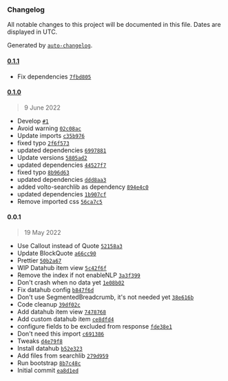 ### Changelog

All notable changes to this project will be documented in this file. Dates are displayed in UTC.

Generated by [`auto-changelog`](https://github.com/CookPete/auto-changelog).

#### [0.1.1](https://github.com/eea/volto-datahub/compare/0.1.0...0.1.1)

- Fix dependencies [`7fbd805`](https://github.com/eea/volto-datahub/commit/7fbd80557925a6c4de8ab8c8dc18f3860176a47c)

#### [0.1.0](https://github.com/eea/volto-datahub/compare/0.0.1...0.1.0)

> 9 June 2022

- Develop [`#1`](https://github.com/eea/volto-datahub/pull/1)
- Avoid warning [`02c08ac`](https://github.com/eea/volto-datahub/commit/02c08acf2ce2009d63451dceb81a3e754e57572b)
- Update imports [`c35b976`](https://github.com/eea/volto-datahub/commit/c35b97607a84423d946afb8fba84b539c9c3caf3)
- fixed typo [`2f6f573`](https://github.com/eea/volto-datahub/commit/2f6f5739f56239a8cf19045fe28c35ba01e8138e)
- updated dependencies [`6997881`](https://github.com/eea/volto-datahub/commit/6997881363df8399973e24b14cdf340bb701a0fb)
- Update versions [`5805ad2`](https://github.com/eea/volto-datahub/commit/5805ad27ce99c087d5561b75d98b58cc8774b346)
- updated dependencies [`44527f7`](https://github.com/eea/volto-datahub/commit/44527f7bb7c2a7e492bb0d6ef83f9337ec7369fb)
- fixed typo [`8b96d63`](https://github.com/eea/volto-datahub/commit/8b96d63ae2ad56c4120989e08a2562d352c49978)
- updated dependencies [`ddd8aa3`](https://github.com/eea/volto-datahub/commit/ddd8aa3daa90884df45409250eeb8ee13668d821)
- added volto-searchlib as dependency [`894e4c0`](https://github.com/eea/volto-datahub/commit/894e4c022237dad35609a0741a7cd6585d786907)
- updated dependencies [`1b907cf`](https://github.com/eea/volto-datahub/commit/1b907cf1ce33a9bc35b489983740653872176e2c)
- Remove imported css [`56ca7c5`](https://github.com/eea/volto-datahub/commit/56ca7c5dbbad9aee3781c971fab5ef4f320bc125)

#### 0.0.1

> 19 May 2022

- Use Callout instead of Quote [`52158a3`](https://github.com/eea/volto-datahub/commit/52158a3fdb14f8228c83fbc8d32dbbb1e9c296e0)
- Update BlockQuote [`a66cc90`](https://github.com/eea/volto-datahub/commit/a66cc900a2ba7452c7a0dfa54b678b45fbbb5c44)
- Prettier [`50b2a67`](https://github.com/eea/volto-datahub/commit/50b2a679229c994d256d99818c318c999d1980b6)
- WIP Datahub item view [`5c42f6f`](https://github.com/eea/volto-datahub/commit/5c42f6fac74dd6895a281397977a0879c4471519)
- Remove the index if not enableNLP [`3a3f399`](https://github.com/eea/volto-datahub/commit/3a3f399b4b7c117465358c9ca42ff6f0d3626d6d)
- Don't crash when no data yet [`1e08b02`](https://github.com/eea/volto-datahub/commit/1e08b02ae7bef74ef03d75f82cbf3a8056f66f7a)
- Fix datahub config [`b847f6d`](https://github.com/eea/volto-datahub/commit/b847f6daa685ce3e8541ccd8a4122c0261fe8b03)
- Don't use SegmentedBreadcrumb, it's not needed yet [`38e616b`](https://github.com/eea/volto-datahub/commit/38e616b54e7df842ce036b8b2681de65e129493e)
- Code cleanup [`39df02c`](https://github.com/eea/volto-datahub/commit/39df02c9cf9c72debbd24f61db9c2bffa2ea5d6b)
- Add datahub item view [`7478768`](https://github.com/eea/volto-datahub/commit/7478768b12dfa9e04f0d704395386afea05ea9e1)
- Add custom datahub item [`ce8dfd4`](https://github.com/eea/volto-datahub/commit/ce8dfd4136977b75e21bbd69041d10ca84063751)
- configure fields to be excluded from response [`fde38e1`](https://github.com/eea/volto-datahub/commit/fde38e1a44e7e45de007907ff9270b90f35b6eca)
- Don't need this import [`c691386`](https://github.com/eea/volto-datahub/commit/c691386242bdbc1b1334ebf1d9115b7455ea998f)
- Tweaks [`d4e79f8`](https://github.com/eea/volto-datahub/commit/d4e79f8eed36847fb2ee0d7ba0a340cf790e22c6)
- Install datahub [`b52e323`](https://github.com/eea/volto-datahub/commit/b52e32314777b030c819c656d59c72bbda87f6dc)
- Add files from searchlib [`279d959`](https://github.com/eea/volto-datahub/commit/279d959e57a8d52a22432f2c6c975fa5d5d7e95f)
- Run bootstrap [`8b7c48c`](https://github.com/eea/volto-datahub/commit/8b7c48cec37185e3fb47ba0a362024592f90a82e)
- Initial commit [`ea8d1ed`](https://github.com/eea/volto-datahub/commit/ea8d1edb00bed5ebd31ea48d1342302a49d6b873)
